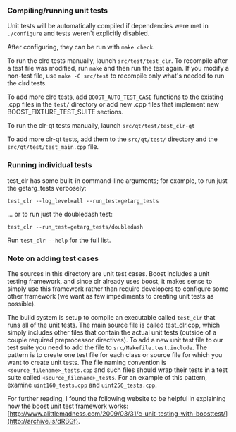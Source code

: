### Compiling/running unit tests

Unit tests will be automatically compiled if dependencies were met in `./configure`
and tests weren't explicitly disabled.

After configuring, they can be run with `make check`.

To run the clrd tests manually, launch `src/test/test_clr`. To recompile
after a test file was modified, run `make` and then run the test again. If you
modify a non-test file, use `make -C src/test` to recompile only what's needed
to run the clrd tests.

To add more clrd tests, add `BOOST_AUTO_TEST_CASE` functions to the existing
.cpp files in the `test/` directory or add new .cpp files that
implement new BOOST_FIXTURE_TEST_SUITE sections.

To run the clr-qt tests manually, launch `src/qt/test/test_clr-qt`

To add more clr-qt tests, add them to the `src/qt/test/` directory and
the `src/qt/test/test_main.cpp` file.

### Running individual tests

test_clr has some built-in command-line arguments; for
example, to run just the getarg_tests verbosely:

    test_clr --log_level=all --run_test=getarg_tests

... or to run just the doubledash test:

    test_clr --run_test=getarg_tests/doubledash

Run `test_clr --help` for the full list.

### Note on adding test cases

The sources in this directory are unit test cases.  Boost includes a
unit testing framework, and since clr already uses boost, it makes
sense to simply use this framework rather than require developers to
configure some other framework (we want as few impediments to creating
unit tests as possible).

The build system is setup to compile an executable called `test_clr`
that runs all of the unit tests.  The main source file is called
test_clr.cpp, which simply includes other files that contain the
actual unit tests (outside of a couple required preprocessor
directives). To add a new unit test file to our test suite you need
to add the file to `src/Makefile.test.include`. The pattern is to
create one test file for each class or source file for which you want
to create unit tests.  The file naming convention is
`<source_filename>_tests.cpp` and such files should wrap their tests
in a test suite called `<source_filename>_tests`.  For an example of
this pattern, examine `uint160_tests.cpp` and `uint256_tests.cpp`.

For further reading, I found the following website to be helpful in
explaining how the boost unit test framework works:
[http://www.alittlemadness.com/2009/03/31/c-unit-testing-with-boosttest/](http://archive.is/dRBGf).
